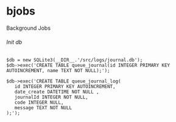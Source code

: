 # bjobs
Background Jobs


###### Init db
    $db = new SQLite3(__DIR__.'/src/logs/journal.db');
    $db->exec('CREATE TABLE queue_journal(id INTEGER PRIMARY KEY   AUTOINCREMENT, name TEXT NOT NULL);');
    
    $db->exec('CREATE TABLE queue_journal_log(
       id INTEGER PRIMARY KEY AUTOINCREMENT,
       date_create DATETIME NOT NULL ,
       journalId INTEGER NOT NULL,
       code INTEGER NULL,
       message TEXT NOT NULL
    );');
